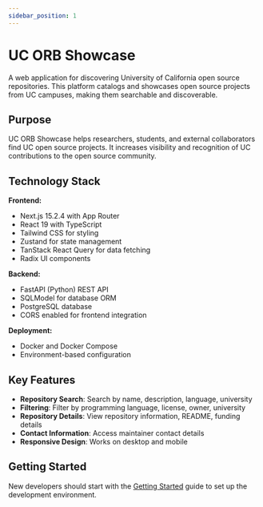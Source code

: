 ```yaml
---
sidebar_position: 1
---
```


# UC ORB Showcase

A web application for discovering University of California open source repositories. This platform catalogs and showcases open source projects from UC campuses, making them searchable and discoverable.

## Purpose

UC ORB Showcase helps researchers, students, and external collaborators find UC open source projects. It increases visibility and recognition of UC contributions to the open source community.

## Technology Stack

**Frontend:**
- Next.js 15.2.4 with App Router
- React 19 with TypeScript
- Tailwind CSS for styling
- Zustand for state management
- TanStack React Query for data fetching
- Radix UI components

**Backend:**
- FastAPI (Python) REST API
- SQLModel for database ORM
- PostgreSQL database
- CORS enabled for frontend integration

**Deployment:**
- Docker and Docker Compose
- Environment-based configuration

## Key Features

- **Repository Search**: Search by name, description, language, university
- **Filtering**: Filter by programming language, license, owner, university
- **Repository Details**: View repository information, README, funding details
- **Contact Information**: Access maintainer contact details
- **Responsive Design**: Works on desktop and mobile

## Getting Started

New developers should start with the [Getting Started](./getting-started.md) guide to set up the development environment.